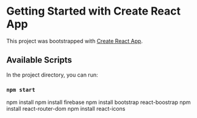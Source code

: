 # Getting Started with Create React App

This project was bootstrapped with [Create React App](https://github.com/facebook/create-react-app).

## Available Scripts

In the project directory, you can run:

### `npm start`

npm install
npm install firebase
npm install bootstrap react-boostrap
npm install react-router-dom
npm install react-icons
